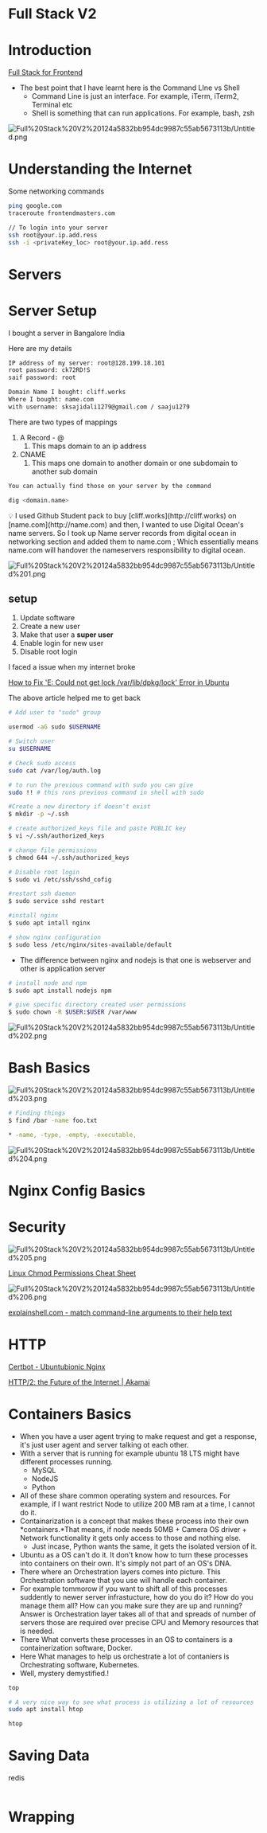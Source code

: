 # Full Stack V2

# Introduction

[Full Stack for Frontend](https://docs.google.com/presentation/d/1Mvf_rOFz1wZeH1irajJqhRQgzid7BkqJBd8wigpz39M/edit)

- The best point that I have learnt here is the Command LIne vs Shell
    - Command Line is just an interface. For example, iTerm, iTerm2, Terminal etc
    - Shell is something that can run applications. For example, bash, zsh
    

![Full%20Stack%20V2%20124a5832bb954dc9987c55ab5673113b/Untitled.png](Full%20Stack%20V2%20124a5832bb954dc9987c55ab5673113b/Untitled.png)

# Understanding the Internet

Some networking commands

```bash
ping google.com
traceroute frontendmasters.com

// To login into your server
ssh root@your.ip.add.ress
ssh -i <privateKey_loc> root@your.ip.add.ress
```

# Servers

# Server Setup

I bought a server in Bangalore India

Here are my details

```bash
IP address of my server: root@128.199.18.101
root password: ck72RD!S
saif password: root

Domain Name I bought: cliff.works
Where I bought: name.com
with username: sksajidali1279@gmail.com / saaju1279
```

There are two types of mappings

1. A Record - @
    1. This maps domain to an ip address
2. CNAME
    1. This maps one domain to another domain or one subdomain to another sub domain

```bash
You can actually find those on your server by the command

dig <domain.name>
```

<aside>
💡 I used Github Student pack to buy [cliff.works](http://cliff.works) on [name.com](http://name.com) and then, I wanted to use Digital Ocean's name servers. So I took up Name server records from digital ocean in networking section and added them to name.com ; Which essentially means name.com will handover the nameservers responsibility to digital ocean.

</aside>

![Full%20Stack%20V2%20124a5832bb954dc9987c55ab5673113b/Untitled%201.png](Full%20Stack%20V2%20124a5832bb954dc9987c55ab5673113b/Untitled%201.png)

## setup

1. Update software
2. Create a new user
3. Make that user a **super user**
4. Enable login for new user
5. Disable root login

I faced a issue when my internet broke

[How to Fix 'E: Could not get lock /var/lib/dpkg/lock' Error in Ubuntu](https://phoenixnap.com/kb/fix-could-not-get-lock-error-ubuntu)

The above article helped me to get back

```bash
# Add user to "sudo" group

usermod -aG sudo $USERNAME

# Switch user
su $USERNAME

# Check sudo access
sudo cat /var/log/auth.log

# to run the previous command with sudo you can give
sudo !! # this runs previous command in shell with sudo

#Create a new directory if doesn't exist
$ mkdir -p ~/.ssh

# create authorized_keys file and paste PUBLIC key
$ vi ~/.ssh/authorized_keys

# change file permissions
$ chmod 644 ~/.ssh/authorized_keys

# Disable root login
$ sudo vi /etc/ssh/sshd_cofig

#restart ssh daemon
$ sudo service sshd restart

#install nginx
$ sudo apt intall nginx 

# show nginx configuration
$ sudo less /etc/nginx/sites-available/default

```

- The difference between nginx and nodejs is that one is webserver and other is application server

```bash
# install node and npm
$ sudo apt install nodejs npm

# give specific directory created user permissions
$ sudo chown -R $USER:$USER /var/www

```

![Full%20Stack%20V2%20124a5832bb954dc9987c55ab5673113b/Untitled%202.png](Full%20Stack%20V2%20124a5832bb954dc9987c55ab5673113b/Untitled%202.png)

# Bash Basics

![Full%20Stack%20V2%20124a5832bb954dc9987c55ab5673113b/Untitled%203.png](Full%20Stack%20V2%20124a5832bb954dc9987c55ab5673113b/Untitled%203.png)

```bash
# Finding things
$ find /bar -name foo.txt

* -name, -type, -empty, -executable,
```

![Full%20Stack%20V2%20124a5832bb954dc9987c55ab5673113b/Untitled%204.png](Full%20Stack%20V2%20124a5832bb954dc9987c55ab5673113b/Untitled%204.png)

# Nginx Config Basics

# Security

![Full%20Stack%20V2%20124a5832bb954dc9987c55ab5673113b/Untitled%205.png](Full%20Stack%20V2%20124a5832bb954dc9987c55ab5673113b/Untitled%205.png)

[Linux Chmod Permissions Cheat Sheet](https://isabelcastillo.com/linux-chmod-permissions-cheat-sheet)

![Full%20Stack%20V2%20124a5832bb954dc9987c55ab5673113b/Untitled%206.png](Full%20Stack%20V2%20124a5832bb954dc9987c55ab5673113b/Untitled%206.png)

[explainshell.com - match command-line arguments to their help text](https://explainshell.com/)

# HTTP

[Certbot - Ubuntubionic Nginx](https://certbot.eff.org/lets-encrypt/ubuntubionic-nginx)

[HTTP/2: the Future of the Internet | Akamai](https://http2.akamai.com/demo)

# Containers Basics

- When you have a user agent trying to make request and get a response, it's just user agent and server talking ot each other.
- With a server that is running for example ubuntu 18 LTS might have different processes running.
    - MySQL
    - NodeJS
    - Python
- All of these share common operating system and resources. For example, if I want restrict Node to utilize 200 MB ram at a time, I cannot do it.
- Containarization is a concept that makes these process into their own *containers.*That means, if node needs 50MB + Camera OS driver + Network functionality it gets only access to those and nothing else.
    - Just incase, Python wants the same, it gets the isolated version of it.
- Ubuntu as a OS can't do it. It don't know how to turn these processes into containers on their own. It's simply not part of an OS's DNA.
- There where an Orchestration layers comes into picture. This Orchestration software that you use will handle each container.
- For example tommorow if you want to shift all of this processes suddently to newer server infrastucture, how do you do it? How do you manage them all? How can you make sure they are up and running? Answer is Orchestration layer takes all of that and spreads of number of servers those are required over precise CPU and Memory resources that is needed.
- There What converts these processes in an OS to containers is a containerization software, Docker.
- Here What manages to help us orchestrate a lot of contaniers is Orchestrating software, Kubernetes.
- Well, mystery demystified.!

```bash
top

# A very nice way to see what process is utilizing a lot of resources
sudo apt install htop

htop
```

# Saving Data

redis

```bash

```

# Wrapping